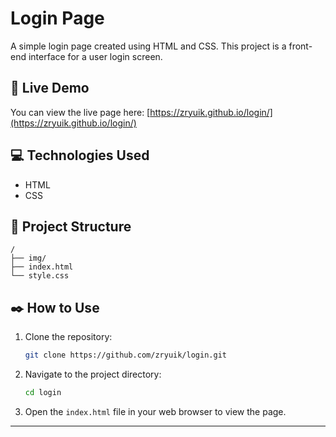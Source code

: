 # Login Page

A simple login page created using HTML and CSS. This project is a front-end interface for a user login screen.

## 🚀 Live Demo

You can view the live page here: [https://zryuik.github.io/login/](https://zryuik.github.io/login/)

## 💻 Technologies Used

  * HTML
  * CSS

## 📂 Project Structure

```
/
├── img/
├── index.html
└── style.css
```

## ✒️ How to Use

1.  Clone the repository:
    ```bash
    git clone https://github.com/zryuik/login.git
    ```
2.  Navigate to the project directory:
    ```bash
    cd login
    ```
3.  Open the `index.html` file in your web browser to view the page.

-----
